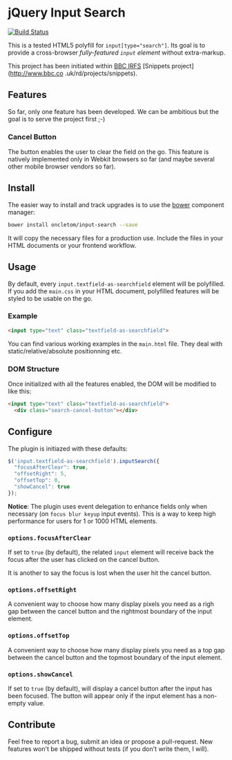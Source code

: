 # jQuery Input Search

[![Build Status](https://travis-ci.org/oncletom/input-search.png?branch=master)](https://travis-ci.org/oncletom/input-search)

This is a tested HTML5 polyfill for `input[type="search"]`.
Its goal is to provide a cross-browser *fully-featured `input` element* without extra-markup.

This project has been initiated within [BBC IRFS](http://bbc.co.uk/rd/irfs.html) [Snippets project](http://www.bbc.co
.uk/rd/projects/snippets).

## Features

So far, only one feature has been developed. We can be ambitious but the goal
is to serve the project first ;-)

### Cancel Button

The button enables the user to clear the field on the go.
This feature is natively implemented only in Webkit browsers so far (and
maybe several other mobile browser vendors so far).


## Install

The easier way to install and track upgrades is to use the [bower](https://github.com/twitter/bower) component manager:

```bash
bower install oncletom/input-search --save
```

It will copy the necessary files for a production use.
Include the files in your HTML documents or your frontend workflow.


## Usage

By default, every `input.textfield-as-searchfield` element will be polyfilled.
If you add the `main.css` in your HTML document, polyfilled features will be styled to be usable on the go.

### Example

```html
<input type="text" class="textfield-as-searchfield">
```

You can find various working examples in the `main.html` file. They deal with static/relative/absolute positionning
etc.

### DOM Structure

Once initialized with all the features enabled, the DOM will be modified to like this:

```html
<input type="text" class="textfield-as-searchfield">
  <div class="search-cancel-button"></div>
```


## Configure

The plugin is initiazed with these defaults:

```javascript
$('input.textfield-as-searchfield').inputSearch({
  "focusAfterClear": true,
  "offsetRight": 5,
  "offsetTop": 0,
  "showCancel": true
});
```

**Notice**: The plugin uses event delegation to enhance fields only when necessary (on `focus blur keyup` input
events).
This is a way to keep high performance for users for 1 or 1000 HTML elements.


### `options.focusAfterClear`

If set to `true` (by default), the related `input` element will receive back
the focus after the user has clicked on the cancel button.

It is another to say the focus is lost when the user hit the cancel button.

### `options.offsetRight`

A convenient way to choose how many display pixels you need as a righ gap between
the cancel button and the rightmost boundary of the input element.

### `options.offsetTop`

A convenient way to choose how many display pixels you need as a top gap between
the cancel button and the topmost boundary of the input element.

### `options.showCancel`

If set to `true` (by default), will display a cancel button after the input
has been focused. The button will appear only if the input element has a
non-empty value.

## Contribute

Feel free to report a bug, submit an idea or propose a pull-request.
New features won't be shipped without tests (if you don't write them, I will).
